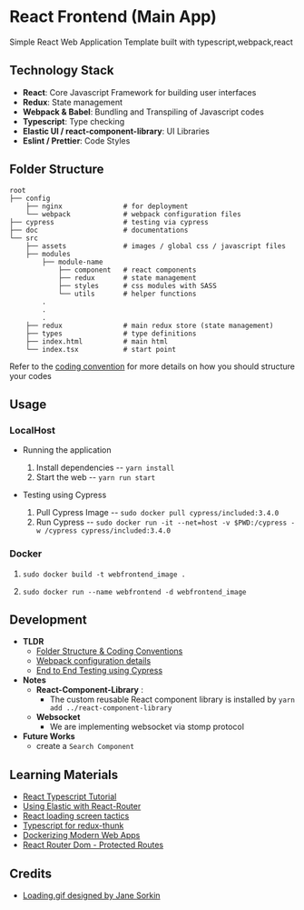 # React Frontend (Main App)

Simple React Web Application Template built with typescript,webpack,react

## Technology Stack

- **React**: Core Javascript Framework for building user interfaces
- **Redux**: State management
- **Webpack & Babel**: Bundling and Transpiling of Javascript codes
- **Typescript**: Type checking
- **Elastic UI / react-component-library**: UI Libraries
- **Eslint / Prettier**: Code Styles

## Folder Structure

```
root
├── config              
    ├── nginx               # for deployment
    └── webpack             # webpack configuration files
├── cypress                 # testing via cypress
├── doc                     # documentations
└── src
    ├── assets              # images / global css / javascript files
    ├── modules
        ├── module-name
            ├── component   # react components
            ├── redux       # state management
            ├── styles      # css modules with SASS
            └── utils       # helper functions
        .
        .
        .
    ├── redux               # main redux store (state management)
    ├── types               # type definitions 
    ├── index.html          # main html
    └── index.tsx           # start point
```

Refer to the [coding convention](doc/CODING_CONVENTIONS.md) for more details on how you should structure your codes

## Usage

### LocalHost

- Running the application
    1. Install dependencies -- `yarn install`
    2. Start the web -- `yarn run start`

- Testing using Cypress
    1. Pull Cypress Image -- `sudo docker pull cypress/included:3.4.0`
    2. Run Cypress -- `sudo docker run -it --net=host -v $PWD:/cypress -w /cypress cypress/included:3.4.0`

### Docker

1. `sudo docker build -t webfrontend_image .`

2. `sudo docker run --name webfrontend -d webfrontend_image`

## Development

- **TLDR**
    - [Folder Structure & Coding Conventions](doc/CODING_CONVENTIONS.md)
    - [Webpack configuration details](../../doc/WEBPACK.md)
    - [End to End Testing using Cypress](cypress)
- **Notes**
    - **React-Component-Library** : 
        - The custom reusable React component library is installed by `yarn add ../react-component-library` 
    - **Websocket**
        - We are implementing websocket via stomp protocol
- **Future Works**
    - create a `Search Component`

## Learning Materials
- [React Typescript Tutorial](https://www.youtube.com/watch?v=Z5iWr6Srsj8)
- [Using Elastic with React-Router](https://github.com/elastic/eui/blob/master/wiki/react-router.md)
- [React loading screen tactics](https://medium.com/front-end-weekly/react-loading-screen-tactics-improving-user-experience-9452f183c00b)
- [Typescript for redux-thunk](https://github.com/reduxjs/redux-thunk/blob/master/test/typescript.ts)
- [Dockerizing Modern Web Apps](https://medium.com/@hendrikwallbaum/dockerizing-spas-9f72b7867e41)
- [React Router Dom - Protected Routes](https://www.tuckerblackwell.com/handle-auth-with-react-router-and-typescript/)

## Credits
- [Loading.gif designed by Jane Sorkin](https://medium.com/better-programming/a-quick-and-easy-react-js-loading-screen-with-hooks-940feccd553f)
